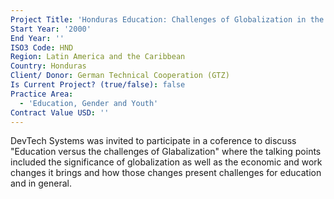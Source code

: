 ```yaml
---
Project Title: 'Honduras Education: Challenges of Globalization in the 21st Century'
Start Year: '2000'
End Year: ''
ISO3 Code: HND
Region: Latin America and the Caribbean
Country: Honduras
Client/ Donor: German Technical Cooperation (GTZ)
Is Current Project? (true/false): false
Practice Area:
  - 'Education, Gender and Youth'
Contract Value USD: ''
---
```

DevTech Systems was invited to participate in a coference to discuss \"Education versus the challenges of Glabalization\" where the talking points included the significance of globalization as well as the economic and work changes it brings and how those changes present challenges for education and in general.